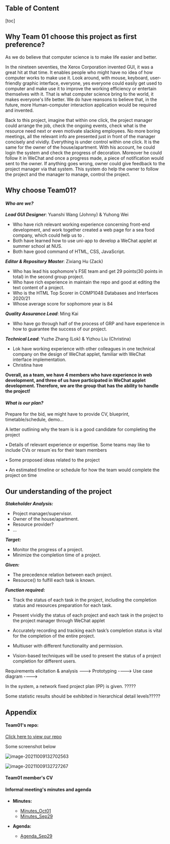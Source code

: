 ## Table of Content

[toc]



## Why Team 01 choose this project as first preference? 



As we do believe that computer science is to make life easier and better. 

In the nineteen seventies, the Xerox Corporation invented GUI, it was a great hit at that time. It enables people who might have  no idea of how computer works to make use it. Look around, with mouse, keyboard, user-friendly graphic interface, everyone, yes everyone could easily get used to computer and make use it to improve the working efficiency or entertain themselves with it. That is what computer science bring to the world, it makes everyone's life better. We do have reansons to believe that, in the future, more Human-computer interaction application would be required and invented. 

Back to this project, imagine that within one click, the project manager could arrange the job, check the ongoing events, check what is the resource need next or even motivate slacking employees. No more boring meetings, all the relevant info are presented just in front of the manager concisely and vividly. Everything is under control within one click. It is the same for the owner of the house/apartment. With his account, he could login the system and check the progress of decoration. Moreover he could follow it in WeChat and once a progress made, a piece of notification would sent to the owner. If anything goes wrong, owner could give feedback to the project manager via that system. This system do help the owner to follow the project and the manager to manage, control the project.





## Why choose Team01?

#### 	***Who are we?***

***Lead GUI Designer***: Yuanshi Wang (Johnny) & Yuhong Wei

- Who have rich relevant working experience concerning front-end development, and work together created a web page for a sea food company, which could help us to .
- Both have learned how to use uni-app to develop a WeChat applet at summer school at NUS.
- Both have good command of HTML, CSS, JavaScript.



***Editor & Repository Master***: Zixiang Hu (Zack)

- Who has lead his sophomore's FSE team and get 29 points(30 points in total) in the second group project.
- Who have rich experience in maintain the repo and good at editing the text content of a project.
- Who is the HTML Top Scorer in COMP1048 Databases and Interfaces 2020/21
- Whose average score for sophomore year is 84



***Quality Assurance Lead***: Ming Kai

- Who have go through half of the process of GRP and have experience in how to guarantee the success of our project.



***Technical Lead***: Yuzhe Zhang (Lok) & Yizhou Liu (Christina)

- Lok have working experience with other colleagues in one technical company on the design of WeChat applet, familiar with WeChat interface implementation.  
- Christina have



**Overall, as a team, we have 4 members who have experience in web development, and three of us have participated in WeChat applet development. Therefore, we are the group that has the ability to handle the project!**



#### 	***What is our plan?***







Prepare for the bid, we might have to provide CV, blueprint, timetable/schedule, demo...



A letter outlining why the team is is a good candidate for completing the project 

• Details of relevant experience or expertise. Some teams may like to include CVs or resum´es for their team members 

• Some proposed ideas related to the project 

• An estimated timeline or schedule for how the team would complete the project on time





















## Our understanding of the project

***Stakeholder Analysis:***

- Project manager/supervisor.
- Owner of the house/apartment.
- Resource provider?
- ...



***Target:*** 

- Monitor the progress of a project.
- Minimize the completion time of a project.



***Given:***

- The precedence relation between each project.
- Resource() to fulfill each task is known.



***Function required:***

- Track the status of each task in the project, including the completion status and resources preparation for each task.
- Present vividly the status of each project and each task in the project to the project manager through WeChat applet

- Accurately recording and tracking each task’s completion status is vital for the completion of the entire project.
- Multiuser with different functionality and permission.
- Vision-based techniques will be used to present the status of a project completion for different users.





Requirements elicitation & analysis  ---> Prototyping ----> Use case diagram ---->









In the system, a network fixed project plan (PP) is given. ?????

Some statistic results should be exhibited in hierarchical detail levels?????









## Appendix 

#### Team01's repo: 

[Click here to view our repo](https://csprojects.nottingham.edu.cn/scyzh6/team202101)

Some screenshot below

![image-20211009132702563](repoImage\image-20211009132702563.png)

![image-20211009132727267](repoImage\image-20211009132727267.png)





#### Team01 member's CV



#### Informal meeting's minutes and agenda

- **Minutes:**
  - [Minutes_Oct01](Minutes/Minutes_Oct01.pdf)
  - [Minutes_Sep29](Minutes/Minutes_Sep29.pdf)

- **Agenda:**
  - [Agenda_Sep29](Agendas/Agenda_Sep29.pdf)

















